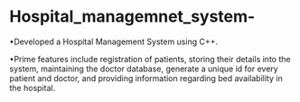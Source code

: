 # Hospital_managemnet_system-

•Developed a Hospital Management System using C++.

•Prime features include registration of patients, storing their details into the system, maintaining the doctor database, generate a unique id for every patient and doctor, and providing information regarding bed availability in the hospital.
